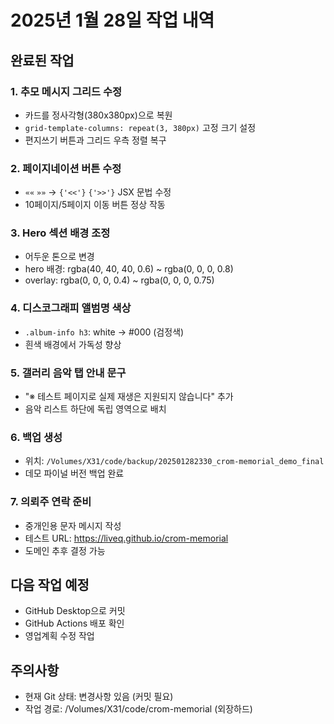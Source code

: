 # 2025년 1월 28일 작업 내역

## 완료된 작업

### 1. 추모 메시지 그리드 수정
- 카드를 정사각형(380x380px)으로 복원
- `grid-template-columns: repeat(3, 380px)` 고정 크기 설정
- 편지쓰기 버튼과 그리드 우측 정렬 복구

### 2. 페이지네이션 버튼 수정
- `««` `»»` → `{'<<'}` `{'>>'}` JSX 문법 수정
- 10페이지/5페이지 이동 버튼 정상 작동

### 3. Hero 섹션 배경 조정
- 어두운 톤으로 변경
- hero 배경: rgba(40, 40, 40, 0.6) ~ rgba(0, 0, 0, 0.8)
- overlay: rgba(0, 0, 0, 0.4) ~ rgba(0, 0, 0, 0.75)

### 4. 디스코그래피 앨범명 색상
- `.album-info h3`: white → #000 (검정색)
- 흰색 배경에서 가독성 향상

### 5. 갤러리 음악 탭 안내 문구
- "※ 테스트 페이지로 실제 재생은 지원되지 않습니다" 추가
- 음악 리스트 하단에 독립 영역으로 배치

### 6. 백업 생성
- 위치: `/Volumes/X31/code/backup/202501282330_crom-memorial_demo_final`
- 데모 파이널 버전 백업 완료

### 7. 의뢰주 연락 준비
- 중개인용 문자 메시지 작성
- 테스트 URL: https://liveq.github.io/crom-memorial
- 도메인 추후 결정 가능

## 다음 작업 예정
- GitHub Desktop으로 커밋
- GitHub Actions 배포 확인
- 영업계획 수정 작업

## 주의사항
- 현재 Git 상태: 변경사항 있음 (커밋 필요)
- 작업 경로: /Volumes/X31/code/crom-memorial (외장하드)